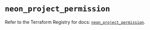 # `neon_project_permission`

Refer to the Terraform Registry for docs: [`neon_project_permission`](https://registry.terraform.io/providers/kislerdm/neon/0.5.0/docs/resources/project_permission).
